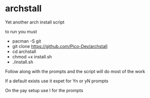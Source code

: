 # archstall
Yet another arch install script

to run you must

- pacman -S git
- git clone https://github.com/Pico-Dev/archstall
- cd archstall
- chmod +x install.sh
- ./install.sh

Follow along with the prompts and the script will do most of the work

If a default exists use it expet for Yn or yN prompts

On the yay setup use I for the prompts
